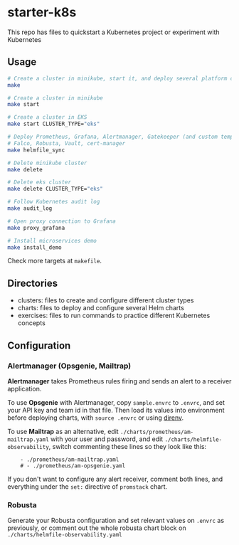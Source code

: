 # starter-k8s

This repo has files to quickstart a Kubernetes project or experiment with Kubernetes

## Usage

```bash
# Create a cluster in minikube, start it, and deploy several platform charts on it
make

# Create a cluster in minikube
make start

# Create a cluster in EKS
make start CLUSTER_TYPE="eks"

# Deploy Prometheus, Grafana, Alertmanager, Gatekeeper (and custom templates & constraints),
# Falco, Robusta, Vault, cert-manager
make helmfile_sync

# Delete minikube cluster
make delete

# Delete eks cluster
make delete CLUSTER_TYPE="eks"

# Follow Kubernetes audit log
make audit_log

# Open proxy connection to Grafana
make proxy_grafana

# Install microservices demo
make install_demo
```

Check more targets at `makefile`.

## Directories

 + clusters: files to create and configure different cluster types
 + charts: files to deploy and configure several Helm charts
 + exercises: files to run commands to practice different Kubernetes concepts

## Configuration

### Alertmanager (Opsgenie, Mailtrap)

**Alertmanager** takes Prometheus rules firing and sends an alert to a receiver application.

To use **Opsgenie** with Alertmanager, copy `sample.envrc` to `.envrc`, and set your API key and team id in that file. Then load its values into environment before deploying charts, with `source .envrc` or using [direnv](https://direnv.net/).

To use **Mailtrap** as an alternative, edit `./charts/prometheus/am-mailtrap.yaml` with your user and password, and edit `./charts/helmfile-observability`, switch commenting these lines so they look like this:
```
    - ./prometheus/am-mailtrap.yaml
    # - ./prometheus/am-opsgenie.yaml
```

If you don't want to configure any alert receiver, comment both lines, and everything under the `set:` directive of `promstack` chart.

### Robusta

Generate your Robusta configuration and set relevant values on `.envrc` as previously, or comment out the whole robusta chart block on `./charts/helmfile-observability.yaml`
